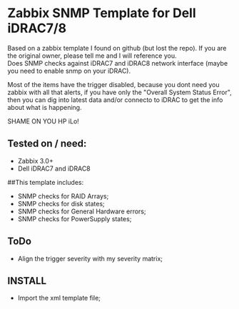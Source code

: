 # Zabbix SNMP Template for Dell iDRAC7/8

Based on a zabbix template I found on github (but lost the repo). If you are the original owner, please tell me and I will reference you. <br>
Does SNMP checks against iDRAC7 and iDRAC8 network interface (maybe you need to enable snmp on your iDRAC). <br>

Most of the items have the trigger disabled, because you dont need you zabbix with all that alerts, if you have only the "Overall System Status Error", then you can dig into latest data and/or connecto to iDRAC to get the info about what is happening.

SHAME ON YOU HP iLo!


## Tested on / need:
* Zabbix 3.0+
* Dell iDRAC7 and iDRAC8

##This template includes:
* SNMP checks for RAID Arrays;
* SNMP checks for disk states;
* SNMP checks for General Hardware errors;
* SNMP checks for PowerSupply states;

## ToDo
* Align the trigger severity with my severity matrix;

## INSTALL
* Import the xml template file;
